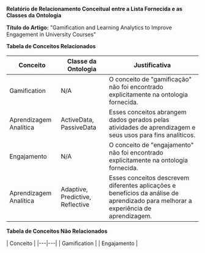 **Relatório de Relacionamento Conceitual entre a Lista Fornecida e as Classes da Ontologia**

**Título do Artigo:** "Gamiﬁcation and Learning Analytics to Improve Engagement in University Courses"

**Tabela de Conceitos Relacionados**

| Conceito | Classe da Ontologia | Justificativa |
|---|---|---|
| Gamiﬁcation | N/A | O conceito de "gamificação" não foi encontrado explicitamente na ontologia fornecida. |
| Aprendizagem Analítica | ActiveData, PassiveData | Esses conceitos abrangem dados gerados pelas atividades de aprendizagem e seus usos para fins analíticos. |
| Engajamento | N/A | O conceito de "engajamento" não foi encontrado explicitamente na ontologia fornecida. |
| Aprendizagem Analítica | Adaptive, Predictive, Reflective | Esses conceitos descrevem diferentes aplicações e benefícios da análise de aprendizado para melhorar a experiência de aprendizagem. |

**Tabela de Conceitos Não Relacionados**

| Conceito |
|---|---|
| Gamiﬁcation |
| Engajamento |